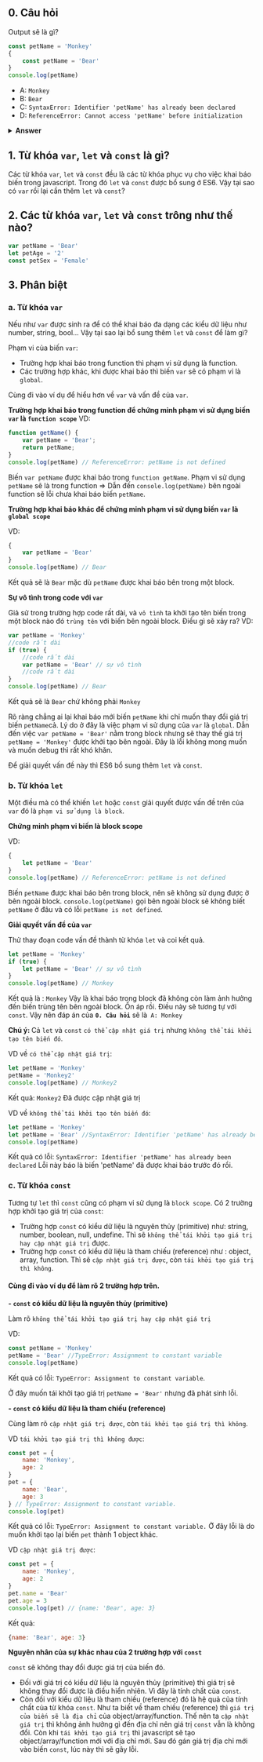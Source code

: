 ## 0. Câu hỏi
Output sẽ là gì?

```javascript
const petName = 'Monkey'
{
    const petName = 'Bear'
}
console.log(petName)
```
- A: `Monkey`
- B: `Bear`
- C: `SyntaxError: Identifier 'petName' has already been declared`
- D: `ReferenceError: Cannot access 'petName' before initialization`
<details><summary><b>Answer</b></summary>
A: Monkey
</details>

## 1. Từ khóa `var`, `let` và `const` là gì?
Các từ khóa `var`, `let` và `const` đều là các từ khóa phục vụ cho việc khai báo biến trong javascript. Trong đó `let` và `const` được bổ sung ở ES6.
Vậy tại sao có `var` rồi lại cần thêm `let` và `const`?

## 2. Các từ khóa `var`, `let` và `const` trông như thế nào?

```javascript
var petName = 'Bear'
let petAge = '2' 
const petSex = 'Female'
```

## 3. Phân biệt
### a. Từ khóa `var`
Nếu như `var` được sinh ra để có thể khai báo đa dạng các kiểu dữ liệu như number, string, bool... Vậy tại sao lại bổ sung thêm `let` và `const` để làm gì?

Phạm vi của biến `var`:
- Trường hợp khai báo trong function thì phạm vi sử dụng là function.
- Các trường hợp khác, khi được khai báo thì biến `var` sẽ có phạm vi là `global`.

Cùng đi vào ví dụ để hiểu hơn về `var` và vấn đề của `var`.

<b> Trường hợp khai báo trong function để chứng minh phạm vi sử dụng biến `var` là `function scope`</b>
VD:

```javascript
function getName() {
    var petName = 'Bear';
    return petName;
}
console.log(petName) // ReferenceError: petName is not defined
```
Biến `var petName` được khai báo trong `function getName`. Phạm vi sử dụng `petName` sẽ là trong function => Dẫn đến `console.log(petName)` bên ngoài function sẽ lỗi chưa khai báo biến `petName`.

<b>Trường hợp khai báo khác để chứng minh phạm vi sử dụng biến `var` là `global scope`</b>

VD: 

```javascript
{
    var petName = 'Bear'
}
console.log(petName) // Bear
```
Kết quả sẽ là `Bear` mặc dù `petName` được khai báo bên trong một block.

<b>Sự vô tình trong code với `var`</b>

Giả sử trong trường hợp code rất dài, và `vô tình` ta khởi tạo tên biến trong một block nào đó `trùng tên` với biến bên ngoài block. Điều gì sẽ xảy ra?
VD: 

```javascript
var petName = 'Monkey'
//code rất dài
if (true) {
    //code rất dài
    var petName = 'Bear' // sự vô tình
    //code rất dài
}
console.log(petName) // Bear
```
Kết quả sẽ là `Bear` chứ không phải `Monkey`

Rõ ràng chẳng ai lại khai báo mới biến `petName` khi chỉ muốn thay đổi giá trị biến `petName`cả.
Lý do ở đây là việc phạm vi sử dụng của `var` là `global`. Dẫn đến việc `var petName = 'Bear'` nằm trong block nhưng sẽ thay thế giá trị `petName = 'Monkey'` được khởi tạo bên ngoài. Đây là lỗi không mong muốn và muốn debug thì rất khó khăn.

Để giải quyết vấn đề này thì ES6 bổ sung thêm `let` và `const`.
### b. Từ khóa `let`
Một điều mà có thể khiến `let` hoặc `const` giải quyết được vấn đề trên của `var` đó là `phạm vi sử dụng là block`.

<b>Chứng minh phạm vi biến là block scope</b>

VD:

```javascript
{
    let petName = 'Bear'
}
console.log(petName) // ReferenceError: petName is not defined
```
Biến `petName` được khai báo bên trong block, nên sẽ không sử dụng được ở bên ngoài block. `console.log(petName)` gọi bên ngoài block sẽ không biết `petName` ở đâu và có lỗi `petName is not defined`.

<b>Giải quyết vấn đề của `var`</b>

Thử thay đoạn code vấn đề thành từ khóa `let` và coi kết quả.
```javascript
let petName = 'Monkey'
if (true) {
    let petName = 'Bear' // sự vô tình
}
console.log(petName) // Monkey
```
Kết quả là : `Monkey`
Vậy là khai báo trong block đã không còn làm ảnh hưởng đến biến trùng tên bên ngoài block. Ổn áp rồi.
Điều này sẽ tương tự với `const`. Vậy nên đáp án của <b>`0. Câu hỏi`</b> sẽ là` A: Monkey`

<b>Chú ý: </b> Cả `let` và `const` `có thể cập nhật giá trị` nhưng `không thể tái khởi tạo tên biến đó`.

VD về `có thể cập nhật giá trị`:
```javascript
let petName = 'Monkey'
petName = 'Monkey2'
console.log(petName) // Monkey2
```
Kết quả: `Monkey2`
Đã được cập nhật giá trị

VD về `không thể tái khởi tạo tên biến đó`:
```javascript
let petName = 'Monkey'
let petName = 'Bear' //SyntaxError: Identifier 'petName' has already been declared
console.log(petName)
```
Kết quả có lỗi: `SyntaxError: Identifier 'petName' has already been declared`
Lỗi này báo là biến 'petName' đã được khai báo trước đó rồi.

### c. Từ khóa `const`
Tương tự `let` thì `const` cũng có phạm vi sử dụng là `block scope`.
Có 2 trường hợp khởi tạo giá trị của `const`:
- Trường hợp `const` có kiểu dữ liệu là nguyên thủy (primitive) như: string, number, boolean, null, undefine. Thì sẽ `không thể tái khởi tạo giá trị hay cập nhật giá trị` được.
- Trường hợp `const` có kiểu dữ liệu là tham chiếu (reference) như : object, array, function. Thì sẽ `cập nhật giá trị được`, còn `tái khởi tạo giá trị thì không`.

#### Cùng đi vào ví dụ để làm rõ 2 trường hợp trên.

<b>- `const` có kiểu dữ liệu là nguyên thủy (primitive)</b>

Làm rõ `không thể tái khởi tạo giá trị hay cập nhật giá trị`

VD: 
```javascript
const petName = 'Monkey'
petName = 'Bear' //TypeError: Assignment to constant variable
console.log(petName)
```
Kết quả có lỗi: `TypeError: Assignment to constant variable`.

Ở đây muốn tái khởi tạo giá trị `petName = 'Bear'` nhưng đã phát sinh lỗi.

<b>- `const` có kiểu dữ liệu là tham chiếu (reference)</b>

Cùng làm rõ `cập nhật giá trị được`, còn `tái khởi tạo giá trị thì không`.

VD `tái khởi tạo giá trị thì không được`:
```javascript
const pet = {
    name: 'Monkey',
    age: 2
}
pet = {
    name: 'Bear',
    age: 3
} // TypeError: Assignment to constant variable.
console.log(pet)
```
Kết quả có lỗi: `TypeError: Assignment to constant variable.`
Ở đây lỗi là do muốn khởi tạo lại biến `pet` thành 1 object khác.

VD `cập nhật giá trị được`: 
```javascript
const pet = {
    name: 'Monkey',
    age: 2
}
pet.name = 'Bear'
pet.age = 3
console.log(pet) // {name: 'Bear', age: 3}
```
Kết quả:
```javascript
{name: 'Bear', age: 3}
```

<b>Nguyên nhân của sự khác nhau của 2 trường hợp với `const`</b>

`const` sẽ không thay đổi được giá trị của biến đó.
- Đối với giá trị có kiểu dữ liệu là nguyên thủy (primitive) thì giá trị sẽ không thay đổi được là điều hiển nhiên. Vì đây là tính chất của `const`.
- Còn đối với kiểu dữ liệu là tham chiếu (reference) đó là hệ quả của tính chất của từ khóa `const`. Như ta biết về tham chiếu (reference) thì `giá trị của biến sẽ là địa chỉ` của object/array/function. Thế nên ta `cập nhật giá trị` thì không ảnh hưởng gì đến địa chỉ nên giá trị `const` vẫn là không đổi. Còn khi `tái khởi tạo giá trị` thì javascript sẽ tạo object/array/function mới với địa chỉ mới. Sau đó gán giá trị địa chỉ mới vào biến `const`, lúc này thì sẽ gây lỗi.
